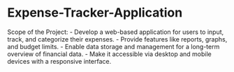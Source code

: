 # Expense-Tracker-Application
Scope of the Project:   - Develop a web-based application for users to input, track, and categorize their expenses.   - Provide features like reports, graphs, and budget limits.   - Enable data storage and management for a long-term overview of financial data.   - Make it accessible via desktop and mobile devices with a responsive interface.
